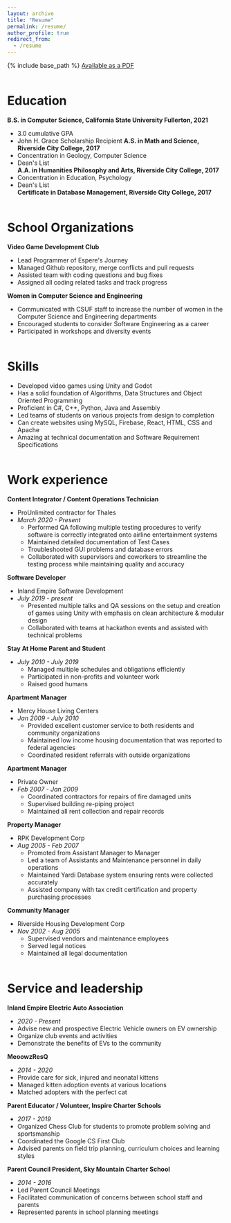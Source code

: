 ```yaml
---
layout: archive
title: "Resume"
permalink: /resume/
author_profile: true
redirect_from:
  - /resume
---
```


{% include base_path %}
[Available as a PDF](http://jennithe.dev/files/JenniFeltonResume.pdf)
<br><br>

# Education

**B.S. in Computer Science, California State University Fullerton, 2021**
- 3.0 cumulative GPA  
- John H. Grace Scholarship Recipient 
**A.S. in Math and Science, Riverside City College, 2017**
- Concentration in Geology, Computer Science  
- Dean's List  
**A.A. in Humanities Philosophy and Arts, Riverside City College, 2017**
- Concentration in Education, Psychology  
- Dean's List  
**Certificate in Database Management, Riverside City College, 2017**
<br><br>

# School Organizations

**Video Game Development Club**
- Lead Programmer of Espere's Journey
- Managed Github repository, merge conflicts and pull requests
- Assisted team with coding questions and bug fixes
- Assigned all coding related tasks and track progress

**Women in Computer Science and Engineering**
- Communicated with CSUF staff to increase the number of women in the Computer Science and Engineering departments
- Encouraged students to consider Software Engineering as a career
- Participated in workshops and diversity events
<br><br>

# Skills

- Developed video games using Unity and Godot
- Has a solid foundation of Algorithms, Data Structures and Object Oriented Programming
- Proficient in C#, C++, Python, Java and Assembly
- Led teams of students on various projects from design to completion
- Can create websites using MySQL, Firebase, React, HTML, CSS and Apache
- Amazing at technical documentation and Software Requirement Specifications
<br><br>

# Work experience

**Content Integrator / Content Operations Technician**
  - ProUnlimited contractor for Thales
  - _March 2020 - Present_
    - Performed QA following multiple testing procedures to verify software is correctly integrated onto airline entertainment systems
    - Maintained detailed documentation of Test Cases
    - Troubleshooted GUI problems and database errors
    - Collaborated with supervisors and coworkers to streamline the testing process while maintaining quality and accuracy

**Software Developer**
  - Inland Empire Software Development
  - *July 2019 - present*
    - Presented multiple talks and QA sessions on the setup and creation of games using Unity with emphasis on clean architecture & modular design
    - Collaborated with teams at hackathon events and assisted with technical problems

**Stay At Home Parent and Student**
  - *July 2010 - July 2019*
    - Managed multiple schedules and obligations efficiently
    - Participated in non-profits and volunteer work
    - Raised good humans

**Apartment Manager**
  - Mercy House Living Centers
  - *Jan 2009 - July 2010*
    - Provided excellent customer service to both residents and community organizations
    - Maintained low income housing documentation that was reported to federal agencies
    - Coordinated resident referrals with outside organizations

**Apartment Manager**
  - Private Owner
  - *Feb 2007 - Jan 2009*
    - Coordinated contractors for repairs of fire damaged units
    - Supervised building re-piping project
    - Maintained all rent collection and repair records

**Property Manager**
  - RPK Development Corp
  - *Aug 2005 - Feb 2007*
    - Promoted from Assistant Manager to Manager
    - Led a team of Assistants and Maintenance personnel in daily operations
    - Maintained Yardi Database system ensuring rents were collected accurately
    - Assisted company with tax credit certification and property purchasing processes

**Community Manager**
  - Riverside Housing Development Corp
  - *Nov 2002 - Aug 2005*
    - Supervised vendors and maintenance employees
    - Served legal notices
    - Maintained all legal documentation
<br><br>

# Service and leadership

**Inland Empire Electric Auto Association**
  - _2020 - Present_
  - Advise new and prospective Electric Vehicle owners on EV ownership
  - Organize club events and activities
  - Demonstrate the benefits of EVs to the community

**MeoowzResQ**
  - _2014 - 2020_
  - Provide care for sick, injured and neonatal kittens
  - Managed kitten adoption events at various locations
  - Matched adopters with the perfect cat

**Parent Educator / Volunteer, Inspire Charter Schools**
  - _2017 - 2019_
  - Organized Chess Club for students to promote problem solving and sportsmanship
  - Coordinated the Google CS First Club
  - Advised parents on field trip planning, curriculum choices and learning styles

**Parent Council President, Sky Mountain Charter School**
  - _2014 - 2016_
  - Led Parent Council Meetings
  - Facilitated communication of concerns between school staff and parents
  - Represented parents in school planning meetings

<!-- # Publications

  <ul>{% for post in site.publications %}
    {% include archive-single-cv.html %}
  {% endfor %}</ul>

Talks
======
  <ul>{% for post in site.talks %}
    {% include archive-single-talk-cv.html %}
  {% endfor %}</ul>

Teaching
======
  <ul>{% for post in site.teaching %}
    {% include archive-single-cv.html %}
  {% endfor %}</ul>
   -->
